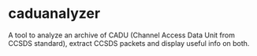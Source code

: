 # caduanalyzer
A tool to analyze an archive of CADU (Channel Access Data Unit from CCSDS standard), extract CCSDS packets and display useful info on both.
